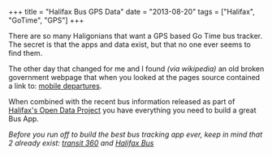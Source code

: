 +++
title = "Halifax Bus GPS Data"
date = "2013-08-20"
tags = ["Halifax", "GoTime", "GPS"]
+++

There are so many Haligonians that want a GPS based Go Time bus tracker. The secret is that the apps and data exist, but that no one ever seems to find them.

The other day that changed for me and I found _(via wikipedia)_ an old broken government webpage that when you looked at the pages source contained a link to\: [mobile departures](http\://eservices.halifax.ca/GoTime/departures_mobile.jsf?goTime=7094).

When combined with the recent bus information released as part of [Halifax's Open Data Project](https\://www.halifaxopendata.ca/) you have everything you need to build a great Bus App.




_Before you run off to build the best bus tracking app ever, keep in mind that 2 already exist\: [transit 360](http\://www.transit360app.com/) and [Halifax Bus](https\://play.google.com/store/apps/details?id=com.busTrack&hl=en)_
